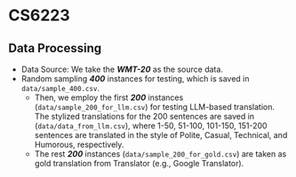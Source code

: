 # CS6223

## Data Processing

- Data Source: We take the ***WMT-20*** as the source data.
- Random sampling ***400*** instances for testing, which is saved in `data/sample_400.csv`. 
  - Then, we employ the first ***200*** instances (`data/sample_200_for_llm.csv`) for testing LLM-based translation. The stylized translations for the 200 sentences are saved in (`data/data_from_llm.csv`), where 1-50, 51-100, 101-150, 151-200 sentences are translated in the style of Polite, Casual, Technical, and Humorous, respectively. 
  - The rest ***200*** instances (`data/sample_200_for_gold.csv`) are taken as gold translation from Translator (e.g., Google Translator).  

